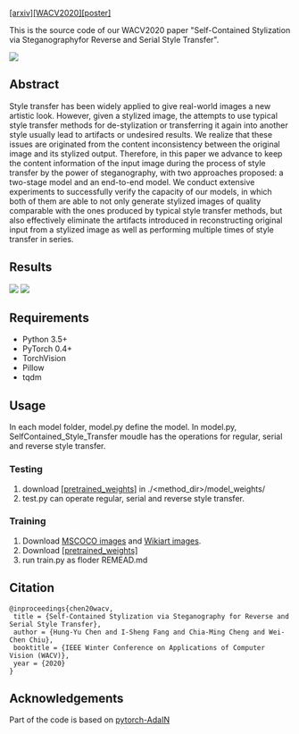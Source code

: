 [[arxiv]](https://arxiv.org/pdf/1812.03910.pdf)[[WACV2020]](https://openaccess.thecvf.com/content_WACV_2020/html/Chen_Self-Contained_Stylization_via_Steganography_for_Reverse_and_Serial_Style_Transfer_WACV_2020_paper.html)[[poster]](./poster.pdf)

This is the source code of our WACV2020 paper "Self-Contained Stylization via Steganographyfor Reverse and Serial Style Transfer".

![](https://github.com/IShengFang/Self-Contained_Stylization/raw/master//teaser.png)

## Abstract 
Style transfer has been widely applied to give real-world images a new artistic look. However, given a stylized image, the attempts to use typical style transfer methods for de-stylization or transferring it again into another style usually lead to artifacts or undesired results. We realize that these issues are originated from the content inconsistency between the original image and its stylized output. Therefore, in this paper we advance to keep the content information of the input image during the process of style transfer by the power of steganography, with two approaches proposed: a two-stage model and an end-to-end model. We conduct extensive experiments to successfully verify the capacity of our models, in which both of them are able to not only generate stylized images of quality comparable with the ones produced by typical style transfer methods, but also effectively eliminate the artifacts introduced in reconstructing original input from a stylized image as well as performing multiple times of style transfer in series. 

## Results
![](https://github.com/IShengFang/Self-Contained_Stylization/raw/master//result.gif)
![](https://github.com/IShengFang/Self-Contained_Stylization/raw/master//quant.png)
## Requirements
- Python 3.5+
- PyTorch 0.4+
- TorchVision
- Pillow
- tqdm

## Usage
In each model folder, model.py define the model. In model.py, SelfContained_Style_Transfer moudle has the operations for regular, serial and reverse style transfer.
### Testing
1. download [[pretrained_weights]](https://drive.google.com/drive/folders/1ZzD6tqVS57TtlD7dDHquruGWp0GKkl_X?usp=sharing) in ./<method_dir>/model_weights/
2. test.py can operate regular, serial and reverse style transfer. 
### Training 
1. Download [MSCOCO images](http://mscoco.org/dataset/#download) and [Wikiart images](https://www.kaggle.com/c/painter-by-numbers).
2. Download [[pretrained_weights]](https://drive.google.com/drive/folders/1ZzD6tqVS57TtlD7dDHquruGWp0GKkl_X?usp=sharing)
3. run train.py as floder REMEAD.md

## Citation
```
@inproceedings{chen20wacv,
 title = {Self-Contained Stylization via Steganography for Reverse and Serial Style Transfer},
 author = {Hung-Yu Chen and I-Sheng Fang and Chia-Ming Cheng and Wei-Chen Chiu},
 booktitle = {IEEE Winter Conference on Applications of Computer Vision (WACV)},
 year = {2020}
} 
```

## Acknowledgements
Part of the code is based on [pytorch-AdaIN](https://github.com/naoto0804/pytorch-AdaIN)
